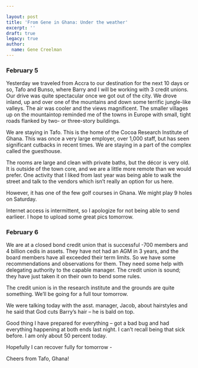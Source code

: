 ```yaml
---

layout: post
title: 'From Gene in Ghana: Under the weather'
excerpt: ''
draft: true
legacy: true
author:
  name: Gene Creelman
---
```


<h3>February 5</h3>
<p>Yesterday we traveled from Accra to our destination for the next 10 days or so, Tafo and Bunso, where Barry and I will be working with 3 credit unions. Our drive was quite spectacular once we got out of the city. We drove inland, up and over one of the mountains and down some terrific jungle-like valleys. The air was cooler and the views magnificent. The smaller villages up on the mountaintop reminded me of the towns in Europe with small, tight roads flanked by two- or three-story buildings.</p>
<p>We are staying in Tafo. This is the home of the Cocoa Research Institute of Ghana. This was once a very large employer, over 1,000 staff, but has seen significant cutbacks in recent times. We are staying in a part of the complex called the guesthouse.</p>
<p>The rooms are large and clean with private baths, but the décor is very old. It is outside of the town core, and we are a little more remote than we would prefer. One activity that I liked from last year was being able to walk the street and talk to the vendors which isn’t really an option for us here.</p>
<p>However, it has one of the few golf courses in Ghana. We might play 9 holes on Saturday.</p>
<p>Internet access is intermittent, so I apologize for not being able to send earlieer. I hope to upload some great pics tomorrow.</p>
<h3>February 6</h3>
<p>We are at a closed bond credit union that is successful -700 members and 4 billion cedis in assets.  They have not had an <span class="caps">AGM</span> in 3 years, and the board members have all exceeded their term limits.  So we have some recommendations and observations for them. They need some help with delegating authority to the capable manager.  The credit union is sound; they have just taken it on their own to bend some rules.</p>
<p>The credit union is in the research institute and the grounds are quite something.  We&#8217;ll be going for a full tour tomorrow.</p>
<p>We were talking today with the asst. manager, Jacob, about hairstyles and he said that God cuts Barry&#8217;s hair &#8211; he is bald on top.</p>
<p>Good thing I have prepared for everything &#8211; got a bad bug and had everything happening at both ends last night. I can&#8217;t recall being that sick before. I am only about 50 percent today.</p>
<p>Hopefully I can recover fully for tomorrow -</p>
<p>Cheers from Tafo, Ghana!</p>
